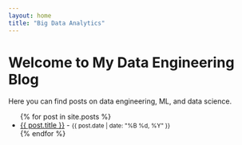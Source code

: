 ```yaml
---
layout: home
title: "Big Data Analytics"
---
```

# Welcome to My Data Engineering Blog

Here you can find posts on data engineering, ML, and data science.

<ul>
{% for post in site.posts %}
  <li>
    <a href="{{ post.url }}">{{ post.title }}</a> - <small>{{ post.date | date: "%B %d, %Y" }}</small>
  </li>
{% endfor %}
</ul>
